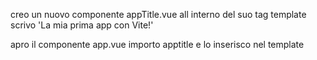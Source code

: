 creo un nuovo componente appTitle.vue all interno del suo tag template scrivo 'La mia prima app con Vite!'

apro il componente app.vue importo apptitle e lo inserisco nel template
